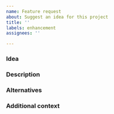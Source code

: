 ```yaml
---
name: Feature request
about: Suggest an idea for this project
title: ''
labels: enhancement
assignees: ''

---
```


<!--
Before starting, please do some necessary things:
📃 Read our Code of Conduct: https://github.com/the-homeless-god/jest-coverage-lerna-monorepo-action/blob/master/CODE_OF_CONDUCT.md
🔎 Search existing issues to avoid creating duplicates.

Also, fill out the form below. Don't worry, feel free to delete sections that are not applicable for your feature request.

All types of contributions are accepted, so if you would like to work on this please check it in "Additional context" section.
-->

### Idea

<!-- Is your feature request related to a problem? Or you just have interesting idea how to improve this action? Please describe -->

### Description

<!-- Describe solution you'd like -->

### Alternatives

<!-- Describe alternatives you've considered -->

### Additional context

<!-- Any additional information -->
